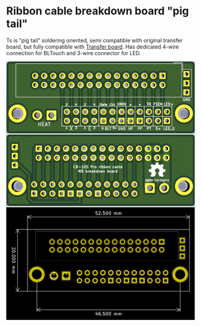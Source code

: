 # Ribbon cable breakdown board "pig tail"
Ts is  "pig tail" soldering oriented, semi compatible with original transfer board, but fully compatible with [Transfer board](../Transfer_Board/). Has dedicated 4-wire connection for BLTouch and 3-wire connector for LED.

![Top](images/top.png)
![Bottom](images/bottom.png)
![Size](images/size.png)
